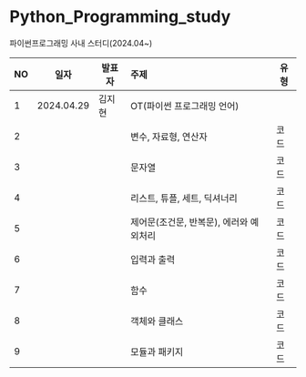 # Python_Programming_study
파이썬프로그래밍 사내 스터디(2024.04~)

|NO|일자|발표자|주제|유형|
|---|------|---|:---|---|
|1|2024.04.29|김지현|OT(파이썬 프로그래밍 언어)||
|2|||변수, 자료형, 연산자|코드|
|3|||문자열|코드|
|4|||리스트, 튜플, 세트, 딕셔너리|코드|
|5|||제어문(조건문, 반복문), 에러와 예외처리|코드|
|6|||입력과 출력|코드|
|7|||함수|코드|
|8|||객체와 클래스|코드|
|9|||모듈과 패키지|코드|

